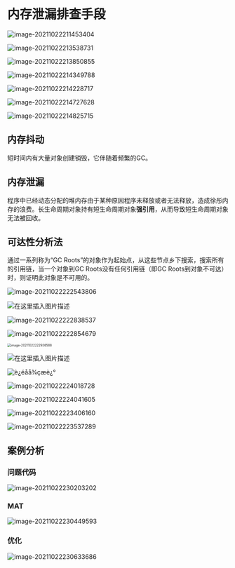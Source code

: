 # 内存泄漏排查手段

![image-20211022211453404](../img/image-20211022211453404.png)

![image-20211022213538731](../img/image-20211022213538731.png)

![image-20211022213850855](../img/image-20211022213850855.png)

![image-20211022214349788](../img/image-20211022214349788.png)

![image-20211022214228717](../img/image-20211022214228717.png)

![image-20211022214727628](../img/image-20211022214727628.png)

![image-20211022214825715](../img/image-20211022214825715.png)

## 内存抖动

短时间内有大量对象创建销毁，它伴随着频繁的GC。

## 内存泄漏

程序中已经动态分配的堆内存由于某种原因程序未释放或者无法释放，造成徐彤内存的浪费。长生命周期对象持有短生命周期对象**强引用**，从而导致短生命周期对象无法被回收。

## 可达性分析法

通过一系列称为“GC Roots”的对象作为起始点，从这些节点乡下搜索，搜索所有的引用链，当一个对象到GC Roots没有任何引用链（即GC Roots到对象不可达）时，则证明此对象是不可用的。

![image-20211022222543806](../img/image-20211022222543806.png)

![在这里插入图片描述](../img/watermark,type_ZmFuZ3poZW5naGVpdGk,shadow_10,text_aHR0cHM6Ly9ibG9nLmNzZG4ubmV0L21lbmdxaW5nbWluZzE=,size_16,color_FFFFFF,t_70.png)

![image-20211022222838537](../img/image-20211022222838537.png)

![image-20211022222854679](../img/image-20211022222854679.png)

<img src="../img/image-20211022222936588.png" alt="image-20211022222936588" style="zoom:50%;" />

![在这里插入图片描述](../img/watermark,type_ZmFuZ3poZW5naGVpdGk,shadow_10,text_aHR0cHM6Ly9ibG9nLmNzZG4ubmV0L21lbmdxaW5nbWluZzE=,size_16,color_FFFFFF,t_70.jpeg)

![è¿éåå¾çæè¿°](../img/SouthEast.png)

![image-20211022224018728](../img/image-20211022224018728.png)

![image-20211022224041605](../img/image-20211022224041605.png)

![image-20211022223406160](../img/image-20211022223406160.png)

![image-20211022223537289](../img/image-20211022223537289.png)



## 案例分析

### 问题代码

![image-20211022230203202](../img/image-20211022230203202.png)

### MAT

![image-20211022230449593](../img/image-20211022230449593.png)

### 优化

![image-20211022230633686](../img/image-20211022230633686.png)

